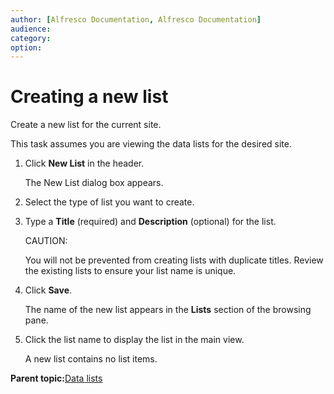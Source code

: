 ```yaml
---
author: [Alfresco Documentation, Alfresco Documentation]
audience: 
category: 
option: 
---
```


# Creating a new list

Create a new list for the current site.

This task assumes you are viewing the data lists for the desired site.

1.  Click **New List** in the header.

    The New List dialog box appears.

2.  Select the type of list you want to create.

3.  Type a **Title** \(required\) and **Description** \(optional\) for the list.

    CAUTION:

    You will not be prevented from creating lists with duplicate titles. Review the existing lists to ensure your list name is unique.

4.  Click **Save**.

    The name of the new list appears in the **Lists** section of the browsing pane.

5.  Click the list name to display the list in the main view.

    A new list contains no list items.


**Parent topic:**[Data lists](../concepts/datalists-intro.md)

